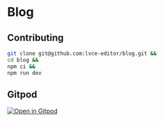 # Blog

## Contributing

```sh
git clone git@github.com:lvce-editor/blog.git &&
cd blog &&
npm ci &&
npm run dev
```

## Gitpod

[![Open in Gitpod](https://gitpod.io/button/open-in-gitpod.svg)](https://gitpod.io/#https://github.com/lvce-editor/blog)
